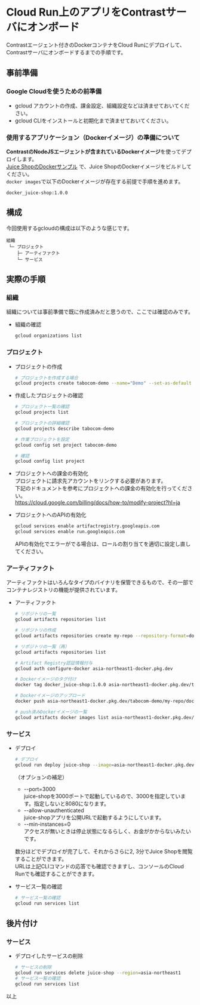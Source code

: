 # Cloud Run上のアプリをContrastサーバにオンボード
Contrastエージェント付きのDockerコンテナをCloud Runにデプロイして、Contrastサーバにオンボードするまでの手順です。

## 事前準備
### Google Cloudを使うための前準備
- gcloud アカウントの作成、課金設定、組織設定などは済ませておいてください。
- gcloud CLIをインストールと初期化まで済ませておいてください。  

### 使用するアプリケーション（Dockerイメージ）の準備について
**ContrastのNodeJSエージェントが含まれているDockerイメージ**を使ってデプロイします。  
[Juice ShopのDockerサンプル](../../../agent/nodejs/juice-shop) で、Juice ShopのDockerイメージをビルドしてください。  
```docker images```で以下のDockerイメージが存在する前提で手順を進めます。  
```
docker_juice-shop:1.0.0
```

## 構成
今回使用するgcloudの構成は以下のような感じです。
  ```
  組織
   └─ プロジェクト
      ├─ アーティファクト
      └─ サービス
  ```

## 実際の手順
### 組織
組織については事前準備で既に作成済みだと思うので、ここでは確認のみです。
- 組織の確認
  ```bash
  gcloud organizations list
  ```
### プロジェクト
- プロジェクトの作成
  ```bash
  # プロジェクトを作成する場合
  gcloud projects create tabocom-demo --name="Demo" --set-as-default
  ```
- 作成したプロジェクトの確認
  ```bash
  # プロジェクト一覧の確認
  gcloud projects list

  # プロジェクトの詳細確認
  gcloud projects describe tabocom-demo
  
  # 作業プロジェクトを設定
  gcloud config set project tabocom-demo
  
  # 確認
  gcloud config list project
  ```
- プロジェクトへの課金の有効化  
  プロジェクトに請求先アカウントをリンクする必要があります。  
  下記のドキュメントを参考にプロジェクトへの課金の有効化を行ってください。  
  https://cloud.google.com/billing/docs/how-to/modify-project?hl=ja  

- プロジェクトへのAPIの有効化
  ```bash
  gcloud services enable artifactregistry.googleapis.com
  gcloud services enable run.googleapis.com
  ```
  APIの有効化でエラーがでる場合は、ロールの割り当てを適切に設定し直してください。

### アーティファクト
アーティファクトはいろんなタイプのバイナリを保管できるもので、その一部でコンテナレジストリの機能が提供されています。
- アーティファクト
  ```bash
  # リポジトリの一覧
  gcloud artifacts repositories list
  
  # リポジトリの作成
  gcloud artifacts repositories create my-repo --repository-format=docker --location=asia-northeast1
  
  # リポジトリの一覧（再）
  gcloud artifacts repositories list
  
  # Artifact Registry認証情報付与
  gcloud auth configure-docker asia-northeast1-docker.pkg.dev
  
  # Dockerイメージのタグ付け
  docker tag docker_juice-shop:1.0.0 asia-northeast1-docker.pkg.dev/tabocom-demo/my-repo/docker_juice-shop:1.0.0
  
  # Dockerイメージのアップロード
  docker push asia-northeast1-docker.pkg.dev/tabocom-demo/my-repo/docker_juice-shop:1.0.0
  
  # push済みDockerイメージの一覧
  gcloud artifacts docker images list asia-northeast1-docker.pkg.dev/tabocom-demo/my-repo
  ```

### サービス
- デプロイ
  ```bash
  # デプロイ
  gcloud run deploy juice-shop --image=asia-northeast1-docker.pkg.dev/tabocom-demo/my-repo/docker_juice-shop:1.0.0 --port=3000 --region=asia-northeast1 --allow-unauthenticated --memory=2048Mi --min-instances=0 --max-instances=1
  ```
  （オプションの補足）
  - --port=3000  
    juice-shopを3000ポートで起動しているので、3000を指定しています。指定しないと8080になります。  
  - --allow-unauthenticated  
    juice-shopアプリを公開URLで起動するようにしています。
  - --min-instances=0  
    アクセスが無いときは停止状態になるらしく、お金がかからないみたいです。  
  
  数分ほどでデプロイが完了して、それからさらに2, 3分でJuice Shopを閲覧することができます。  
  URLは上記CLIコマンドの応答でも確認できますし、コンソールのCloud Runでも確認することができます。

- サービス一覧の確認
  ```bash
  # サービス一覧の確認
  gcloud run services list
  ```

## 後片付け
### サービス
- デプロイしたサービスの削除
  ```bash
  # サービスの削除
  gcloud run services delete juice-shop --region=asia-northeast1
  # サービス一覧の確認
  gcloud run services list
  ```

以上

